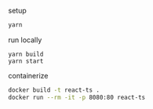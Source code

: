 setup

```bash
yarn
```

run locally

```basj
yarn build
yarn start
```

containerize

```bash
docker build -t react-ts .
docker run --rm -it -p 8080:80 react-ts
```
